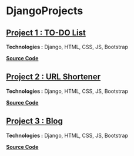 # DjangoProjects

## [**Project 1 :** TO-DO List](https://github.com/GiN2K/DjangoToDoList)

**Technologies :**    Django, HTML, CSS, JS, Bootstrap

**[Source Code](https://github.com/GiN2K/FrontEndProjects/tree/master/project1)**

## [**Project 2 :** URL Shortener](https://github.com/GiN2K/DjangoURLShortener)

**Technologies :**    Django, HTML, CSS, JS, Bootstrap

**[Source Code](https://github.com/GiN2K/DjangoURLShortener)**

## [**Project 3 :** Blog](https://github.com/GiN2K/DjangoBlog)

**Technologies :**    Django, HTML, CSS, JS, Bootstrap

**[Source Code](https://github.com/GiN2K/DjangoBlog)**
